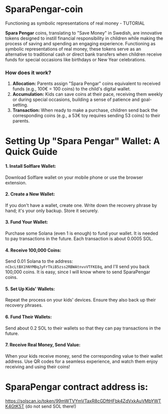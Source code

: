# SparaPengar-coin
Functioning as symbolic representations of real money - TUTORIAL

**Spara Pengar** coins, translating to "Save Money" in Swedish, are innovative tokens designed to instill financial responsibility in children while making the process of saving and spending an engaging experience. Functioning as symbolic representations of real money, these tokens serve as an alternative to traditional cash or direct bank transfers when children receive funds for special occasions like birthdays or New Year celebrations.

### How does it work?


1. **Allocation:** Parents assign "Spara Pengar" coins equivalent to received funds (e.g., 100€ = 100 coins) to the child's digital wallet.
2. **Accumulation:** Kids can save coins at their pace, receiving them weekly or during special occasions, building a sense of patience and goal-setting.
3. **Transaction:** When ready to make a purchase, children send back the corresponding coins (e.g., a 53€ toy requires sending 53 coins) to their parents.


# Setting Up "Spara Pengar" Wallet: A Quick Guide

#### 1. Install Solflare Wallet:
Download Solflare wallet on your mobile phone or use the browser extension.

#### 2. Create a New Wallet:
If you don't have a wallet, create one. Write down the recovery phrase by hand; it's your only backup. Store it securely.

#### 3. Fund Your Wallet:
Purchase some Solana (even 1 is enough) to fund your wallet. It is needed to pay transactions in the future. Each transaction is about 0.0005 SOL.

#### 4. Receive 100,000 Coins:
Send 0.01 Solana to the address: `nCbcLtBX1hNYMBqJyFrTkiB5zss2RBWAtnvvVTFKE8q`, and I'll send you back 100,000 coins. It is easy, since I will know where to send SparaPengar coins.

#### 5. Set Up Kids' Wallets:
Repeat the process on your kids' devices. Ensure they also back up their recovery phrases.

#### 6. Fund Their Wallets:
Send about 0.2 SOL to their wallets so that they can pay transactions in the future.

#### 7. Receive Real Money, Send Value:
When your kids receive money, send the corresponding value to their wallet address. Use QR codes for a seamless experience, and watch them enjoy receiving and using their coins!

# SparaPengar contract address is:
https://solscan.io/token/99mWTVYmVTaxR8cGDftHFbk4ZdVxkAuVMbYWTK4GtK5T
(do not send SOL there!)
